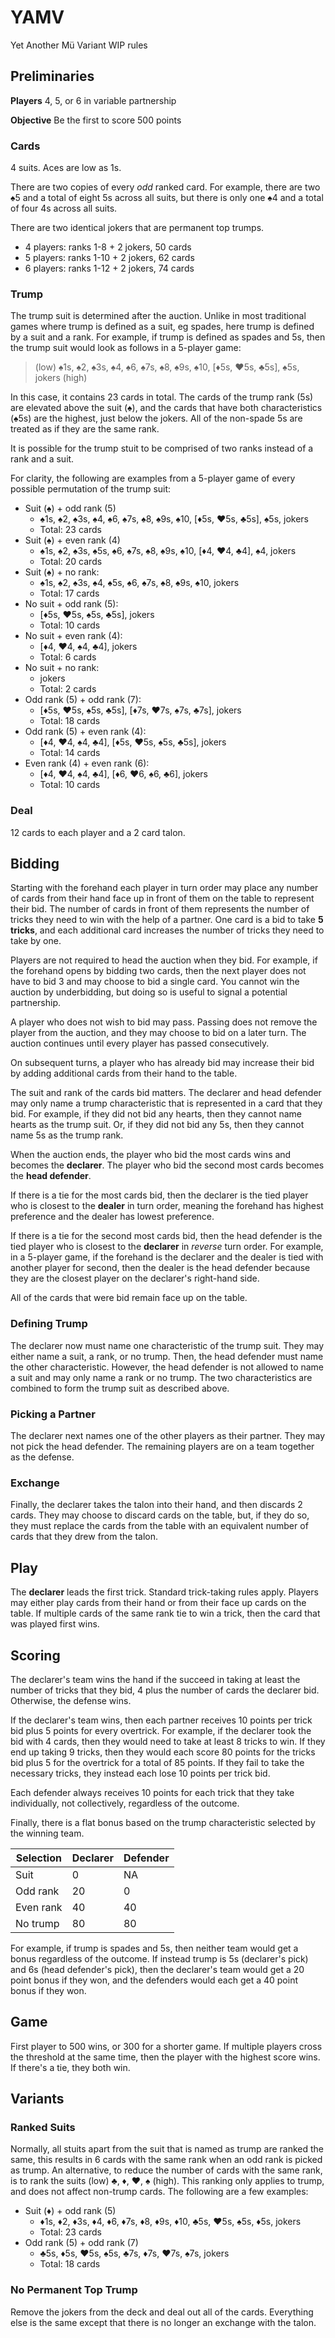 # YAMV

Yet Another Mü Variant WIP rules

## Preliminaries

**Players** 4, 5, or 6 in variable partnership

**Objective** Be the first to score 500 points

### Cards

4 suits. Aces are low as 1s.

There are two copies of every *odd* ranked card. For example, there are two ♠5 and a total of eight 5s across all suits, but there is only one ♠4 and a total of four 4s across all suits.

There are two identical jokers that are permanent top trumps.

- 4 players: ranks 1-8 + 2 jokers, 50 cards
- 5 players: ranks 1-10 + 2 jokers, 62 cards
- 6 players: ranks 1-12 + 2 jokers, 74 cards

### Trump

The trump suit is determined after the auction. Unlike in most traditional games where trump is defined as a suit, eg spades, here trump is defined by a suit and a rank. For example, if trump is defined as spades and 5s, then the trump suit would look as follows in a 5-player game:

> (low) ♠1s, ♠2, ♠3s, ♠4, ♠6, ♠7s, ♠8, ♠9s, ♠10, [♦5s, ♥5s, ♣5s], ♠5s, jokers (high)

In this case, it contains 23 cards in total. The cards of the trump rank (5s) are elevated above the suit (♠), and the cards that have both characteristics (♠5s) are the highest, just below the jokers. All of the non-spade 5s are treated as if they are the same rank.

It is possible for the trump stuit to be comprised of two ranks instead of a rank and a suit.

For clarity, the following are examples from a 5-player game of every possible permutation of the trump suit:

- Suit (♠) + odd rank (5)
  - ♠1s, ♠2, ♠3s, ♠4, ♠6, ♠7s, ♠8, ♠9s, ♠10, [♦5s, ♥5s, ♣5s], ♠5s, jokers
  - Total: 23 cards
- Suit (♠) + even rank (4)
  - ♠1s, ♠2, ♠3s, ♠5s, ♠6, ♠7s, ♠8, ♠9s, ♠10, [♦4, ♥4, ♣4], ♠4, jokers
  - Total: 20 cards
- Suit (♠) + no rank:
  - ♠1s, ♠2, ♠3s, ♠4, ♠5s, ♠6, ♠7s, ♠8, ♠9s, ♠10, jokers
  - Total: 17 cards
- No suit + odd rank (5):
  - [♦5s, ♥5s, ♠5s, ♣5s], jokers
  - Total: 10 cards
- No suit + even rank (4):
  - [♦4, ♥4, ♠4, ♣4], jokers
  - Total: 6 cards
- No suit + no rank:
  - jokers
  - Total: 2 cards
- Odd rank (5) + odd rank (7):
  - [♦5s, ♥5s, ♠5s, ♣5s], [♦7s, ♥7s, ♠7s, ♣7s], jokers
  - Total: 18 cards
- Odd rank (5) + even rank (4):
  - [♦4, ♥4, ♠4, ♣4], [♦5s, ♥5s, ♠5s, ♣5s], jokers
  - Total: 14 cards
- Even rank (4) + even rank (6):
  - [♦4, ♥4, ♠4, ♣4], [♦6, ♥6, ♠6, ♣6], jokers
  - Total: 10 cards

### Deal

12 cards to each player and a 2 card talon.

## Bidding

Starting with the forehand each player in turn order may place any number of cards from their hand face up in front of them on the table to represent their bid. The number of cards in front of them represents the number of tricks they need to win with the help of a partner. One card is a bid to take **5 tricks**, and each additional card increases the number of tricks they need to take by one.

Players are not required to head the auction when they bid. For example, if the forehand opens by bidding two cards, then the next player does not have to bid 3 and may choose to bid a single card. You cannot win the auction by underbidding, but doing so is useful to signal a potential partnership.

A player who does not wish to bid may pass. Passing does not remove the player from the auction, and they may choose to bid on a later turn. The auction continues until every player has passed consecutively.

On subsequent turns, a player who has already bid may increase their bid by adding additional cards from their hand to the table.

The suit and rank of the cards bid matters. The declarer and head defender may only name a trump characteristic that is represented in a card that they bid. For example, if they did not bid any hearts, then they cannot name hearts as the trump suit. Or, if they did not bid any 5s, then they cannot name 5s as the trump rank.

When the auction ends, the player who bid the most cards wins and becomes the **declarer**. The player who bid the second most cards becomes the **head defender**.

If there is a tie for the most cards bid, then the declarer is the tied player who is closest to the **dealer** in turn order, meaning the forehand has highest preference and the dealer has lowest preference.

If there is a tie for the second most cards bid, then the head defender is the tied player who is closest to the **declarer** in *reverse* turn order. For example, in a 5-player game, if the forehand is the declarer and the dealer is tied with another player for second, then the dealer is the head defender because they are the closest player on the declarer's right-hand side.

All of the cards that were bid remain face up on the table.

### Defining Trump

The declarer now must name one characteristic of the trump suit. They may either name a suit, a rank, or no trump. Then, the head defender must name the other characteristic. However, the head defender is not allowed to name a suit and may only name a rank or no trump. The two characteristics are combined to form the trump suit as described above.

### Picking a Partner

The declarer next names one of the other players as their partner. They may not pick the head defender. The remaining players are on a team together as the defense.

### Exchange

Finally, the declarer takes the talon into their hand, and then discards 2 cards. They may choose to discard cards on the table, but, if they do so, they must replace the cards from the table with an equivalent number of cards that they drew from the talon.

## Play

The **declarer** leads the first trick. Standard trick-taking rules apply. Players may either play cards from their hand or from their face up cards on the table. If multiple cards of the same rank tie to win a trick, then the card that was played first wins.

## Scoring

The declarer's team wins the hand if the succeed in taking at least the number of tricks that they bid, 4 plus the number of cards the declarer bid. Otherwise, the defense wins.

If the declarer's team wins, then each partner receives 10 points per trick bid plus 5 points for every overtrick. For example, if the declarer took the bid with 4 cards, then they would need to take at least 8 tricks to win. If they end up taking 9 tricks, then they would each score 80 points for the tricks bid plus 5 for the overtrick for a total of 85 points. If they fail to take the necessary tricks, they instead each lose 10 points per trick bid.

Each defender always receives 10 points for each trick that they take individually, not collectively, regardless of the outcome.

Finally, there is a flat bonus based on the trump characteristic selected by the winning team.

Selection | Declarer | Defender 
--------- | -------- | --------
Suit      | 0        | NA
Odd rank  | 20       | 0
Even rank | 40       | 40
No trump  | 80       | 80

For example, if trump is spades and 5s, then neither team would get a bonus regardless of the outcome. If instead trump is 5s (declarer's pick) and 6s (head defender's pick), then the declarer's team would get a 20 point bonus if they won, and the defenders would each get a 40 point bonus if they won.

## Game

First player to 500 wins, or 300 for a shorter game. If multiple players cross the threshold at the same time, then the player with the highest score wins. If there's a tie, they both win.

## Variants

### Ranked Suits

Normally, all stuits apart from the suit that is named as trump are ranked the same, this results in 6 cards with the same rank when an odd rank is picked as trump. An alternative, to reduce the number of cards with the same rank, is to rank the suits (low) ♣, ♦, ♥, ♠ (high). This ranking only applies to trump, and does not affect non-trump cards. The following are a few examples:

- Suit (♦) + odd rank (5)
  - ♦1s, ♦2, ♦3s, ♦4, ♦6, ♦7s, ♦8, ♦9s, ♦10, ♣5s, ♥5s, ♠5s, ♦5s, jokers
  - Total: 23 cards
- Odd rank (5) + odd rank (7)
  - ♣5s, ♦5s, ♥5s, ♠5s, ♣7s, ♦7s, ♥7s, ♠7s, jokers
  - Total: 18 cards

### No Permanent Top Trump

Remove the jokers from the deck and deal out all of the cards. Everything else is the same except that there is no longer an exchange with the talon.